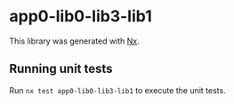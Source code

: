 # app0-lib0-lib3-lib1

This library was generated with [Nx](https://nx.dev).

## Running unit tests

Run `nx test app0-lib0-lib3-lib1` to execute the unit tests.
